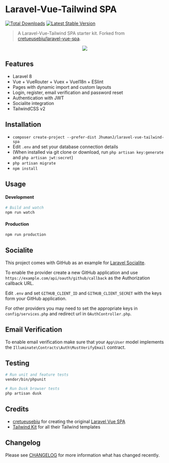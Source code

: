 # Laravel-Vue-Tailwind SPA 

<a href="https://packagist.org/packages/jhumanj/laravel-vue-tailwind-spa"><img src="https://poser.pugx.org/jhumanj/laravel-vue-tailwind-spa/d/total.svg" alt="Total Downloads"></a>
<a href="https://packagist.org/packages/jhumanj/laravel-vue-tailwind-spa"><img src="https://poser.pugx.org/jhumanj/laravel-vue-tailwind-spa/v/stable.svg" alt="Latest Stable Version"></a>

> A Laravel-Vue-Tailwind SPA starter kit. Forked from [cretueusebiu/laravel-vue-spa](https://github.com/cretueusebiu/laravel-vue-spa).

<p align="center">
<img src="https://i.ibb.co/XCcPJXR/Capture-d-e-cran-2021-04-14-a-17-52-07.png">
</p>

## Features

- Laravel 8
- Vue + VueRouter + Vuex + VueI18n + ESlint
- Pages with dynamic import and custom layouts
- Login, register, email verification and password reset
- Authentication with JWT
- Socialite integration
- TailwindCSS v2

## Installation

- `composer create-project --prefer-dist JhumanJ/laravel-vue-tailwind-spa`
- Edit `.env` and set your database connection details
- (When installed via git clone or download, run `php artisan key:generate` and `php artisan jwt:secret`)
- `php artisan migrate`
- `npm install`

## Usage

#### Development

```bash
# Build and watch
npm run watch
```

#### Production

```bash
npm run production
```

## Socialite

This project comes with GitHub as an example for [Laravel Socialite](https://laravel.com/docs/5.8/socialite).

To enable the provider create a new GitHub application and use `https://example.com/api/oauth/github/callback` as the Authorization callback URL.

Edit `.env` and set `GITHUB_CLIENT_ID` and `GITHUB_CLIENT_SECRET` with the keys form your GitHub application.

For other providers you may need to set the appropriate keys in `config/services.php` and redirect url in `OAuthController.php`.

## Email Verification

To enable email verification make sure that your `App\User` model implements the `Illuminate\Contracts\Auth\MustVerifyEmail` contract.

## Testing

```bash
# Run unit and feature tests
vendor/bin/phpunit

# Run Dusk browser tests
php artisan dusk
```

## Credits
- [cretueusebiu](https://github.com/cretueusebiu/) for creating the original [Laravel Vue SPA](https://github.com/cretueusebiu/laravel-vue-spa)
- [Tailwind Kit](https://www.tailwind-kit.com/) for all their Tailwind templates

## Changelog

Please see [CHANGELOG](CHANGELOG.md) for more information what has changed recently.
